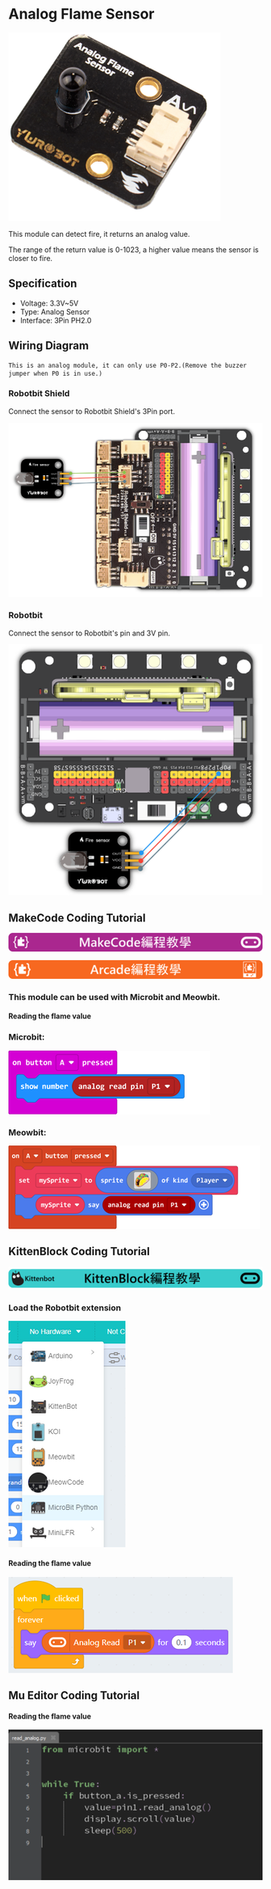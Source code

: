 # Analog Flame Sensor

![](./images/fire2.png)

This module can detect fire, it returns an analog value.

The range of the return value is 0-1023, a higher value means the sensor is closer to fire.

## Specification

- Voltage: 3.3V~5V
- Type: Analog Sensor
- Interface: 3Pin PH2.0

## Wiring Diagram

    This is an analog module, it can only use P0-P2.(Remove the buzzer jumper when P0 is in use.)

### Robotbit Shield

Connect the sensor to Robotbit Shield's 3Pin port.

![](./images/fire_wire2.png)

### Robotbit

Connect the sensor to Robotbit's pin and 3V pin.

![](./images/fire_wire1.png)

## MakeCode Coding Tutorial

![](./PWmodules/images/mcbanner.png)

![](../meowbit/images/acbanner.png)

### This module can be used with Microbit and Meowbit.

#### Reading the flame value

### Microbit:

![](./images/poten_code.png)

### Meowbit:

![](./images/poten_codeMeow.png)

## KittenBlock Coding Tutorial 

![](./PWmodules/images/kbbanner.png)

### Load the Robotbit extension

![](./images/addRB.png)

#### Reading the flame value

![](./images/poten_codekb.png)

## Mu Editor Coding Tutorial

#### Reading the flame value

![](./images/poten_codemu.png)